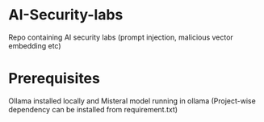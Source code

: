 # AI-Security-labs
Repo containing AI security labs (prompt injection, malicious vector embedding etc)


# Prerequisites
Ollama installed locally and Misteral model running in ollama
(Project-wise dependency can be installed from requirement.txt)
